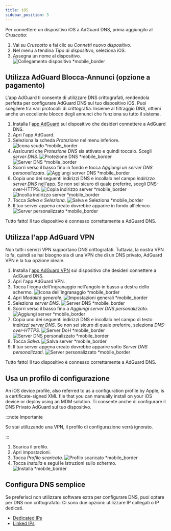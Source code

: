 ```yaml
---
title: iOS
sidebar_position: 3
---
```


Per connettere un dispositivo iOS a AdGuard DNS, prima aggiungilo al _Cruscotto_:

1. Vai su _Cruscotto_ e fai clic su _Connetti nuovo dispositivo_.
2. Nel menu a tendina _Tipo di dispositivo_, seleziona iOS.
3. Assegna un nome al dispositivo.
    ![Collegamento dispositivo \*mobile_border](https://cdn.adtidy.org/content/kb/dns/private/new_dns/connect/ios_ab/choose_ios.png)

## Utilizza AdGuard Blocca-Annunci (opzione a pagamento)

L'app AdGuard ti consente di utilizzare DNS crittografati, rendendola perfetta per configurare AdGuard DNS sul tuo dispositivo iOS. Puoi scegliere tra vari protocolli di crittografia. Insieme al filtraggio DNS, ottieni anche un eccellente blocco degli annunci che funziona su tutto il sistema.

1. Installa l'[app AdGuard](https://adguard.com/adguard-ios/overview.html) sul dispositivo che desideri connettere a AdGuard DNS.
2. Apri l'app AdGuard.
3. Seleziona la scheda _Protezione_ nel menu inferiore.
    ![Icona scudo \*mobile_border](https://cdn.adtidy.org/content/kb/dns/private/new_dns/connect/ios_ab/ios_step3.jpg)
4. Assicurati che _Protezione DNS_ sia attivato e quindi toccalo. Scegli _server DNS_.
    ![Protezione DNS \*mobile_border](https://cdn.adtidy.org/content/kb/dns/private/new_dns/connect/ios_ab/ios_step4.jpg)
    ![Server DNS \*mobile_border](https://cdn.adtidy.org/content/kb/dns/private/new_dns/connect/ios_ab/ios_step4_2.jpg)
5. Scorri verso il basso fino in fondo e tocca _Aggiungi un server DNS personalizzato_.
    ![Aggiungi server DNS \*mobile_border](https://cdn.adtidy.org/content/kb/dns/private/new_dns/connect/ios_ab/ios_step5.jpg)
6. Copia uno dei seguenti indirizzi DNS e incollalo nel campo _indirizzo server DNS_ nell'app. Se non sei sicuro di quale preferire, scegli DNS-over-HTTPS.
    ![Copia indirizzo server \*mobile_border](https://cdn.adtidy.org/content/kb/dns/private/new_dns/connect/ios_ab/ios_step6_1.png)
    ![Incolla indirizzo server \*mobile_border](https://cdn.adtidy.org/content/kb/dns/private/new_dns/connect/ios_ab/ios_step6_2.jpg)
7. Tocca _Salva e Seleziona_.
    ![Salva e Seleziona \*mobile_border](https://cdn.adtidy.org/content/kb/dns/private/new_dns/connect/ios_ab/ios_step7.jpg)
8. Il tuo server appena creato dovrebbe apparire in fondo all'elenco.
    ![Server personalizzato \*mobile_border](https://cdn.adtidy.org/content/kb/dns/private/new_dns/connect/ios_ab/ios_step8.jpg)

Tutto fatto! Il tuo dispositivo è connesso correttamente a AdGuard DNS.

## Utilizza l'app AdGuard VPN

Non tutti i servizi VPN supportano DNS crittografati. Tuttavia, la nostra VPN lo fa, quindi se hai bisogno sia di una VPN che di un DNS privato, AdGuard VPN è la tua opzione ideale.

1. Installa l'[app AdGuard VPN](https://adguard-vpn.com/ios/overview.html) sul dispositivo che desideri connettere a AdGuard DNS.
2. Apri l'app AdGuard VPN.
3. Tocca l'icona dell'ingranaggio nell'angolo in basso a destra dello schermo.
    ![Icona dell'ingranaggio \*mobile_border](https://cdn.adtidy.org/content/kb/dns/private/new_dns/connect/ios_vpn/ios_step3.jpg)
4. Apri _Modalità generale_.
    ![Impostazioni generali \*mobile_border](https://cdn.adtidy.org/content/kb/dns/private/new_dns/connect/ios_vpn/ios_step4.jpg)
5. Seleziona _server DNS_.
    ![Server DNS \*mobile_border](https://cdn.adtidy.org/content/kb/dns/private/new_dns/connect/ios_vpn/ios_step5.png)
6. Scorri verso il basso fino a _Aggiungi server DNS personalizzato_.
    ![Aggiungi server \*mobile_border](https://cdn.adtidy.org/content/kb/dns/private/new_dns/connect/ios_vpn/ios_step6.png)
7. Copia uno dei seguenti indirizzi DNS e incollalo nel campo di testo _indirizzi server DNS_. Se non sei sicuro di quale preferire, seleziona _DNS-over-HTTPS_.
    ![Server DoH \*mobile_border](https://cdn.adtidy.org/content/kb/dns/private/new_dns/connect/ios_vpn/ios_step7_1.png)
    ![Server DNS personalizzato \*mobile_border](https://cdn.adtidy.org/content/kb/dns/private/new_dns/connect/ios_vpn/ios_step7_2.jpg)
8. Tocca _Salva_.
    ![Salva server \*mobile_border](https://cdn.adtidy.org/content/kb/dns/private/new_dns/connect/ios_vpn/ios_step8.jpg)
9. Il tuo server appena creato dovrebbe apparire sotto _Server DNS personalizzati_.
    ![Server personalizzato \*mobile_border](https://cdn.adtidy.org/content/kb/dns/private/new_dns/connect/ios_vpn/ios_step9.png)

Tutto fatto! Il tuo dispositivo è connesso correttamente a AdGuard DNS.

## Usa un profilo di configurazione

An iOS device profile, also referred to as a configuration profile by Apple, is a certificate-signed XML file that you can manually install on your iOS device or deploy using an MDM solution. Ti consente anche di configurare il DNS Privato AdGuard sul tuo dispositivo.

:::note Importante

Se stai utilizzando una VPN, il profilo di configurazione verrà ignorato.

:::

1. Scarica il profilo.
2. Apri impostazioni.
3. Tocca _Profilo scaricato_.
    ![Profilo scaricato \*mobile_border](https://cdn.adtidy.org/content/kb/dns/private/new_dns/connect/ios_manual/manual_step3.png)
4. Tocca _Installa_ e segui le istruzioni sullo schermo.
    ![Installa \*mobile_border](https://cdn.adtidy.org/content/kb/dns/private/new_dns/connect/ios_manual/manual_step4.png)

## Configura DNS semplice

Se preferisci non utilizzare software extra per configurare DNS, puoi optare per DNS non crittografato. Ci sono due opzioni: utilizzare IP collegati o IP dedicati.

- [Dedicated IPs](/private-dns/connect-devices/other-options/dedicated-ip.md)
- [Linked IPs](/private-dns/connect-devices/other-options/linked-ip.md)
